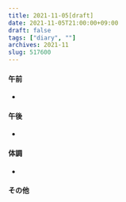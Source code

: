 ```yaml
---
title: 2021-11-05[draft]
date: 2021-11-05T21:00:00+09:00
draft: false
tags: ["diary", ""]
archives: 2021-11
slug: 517600
---
```

#### 午前
- 
#### 午後
- 
#### 体調
- 
#### その他